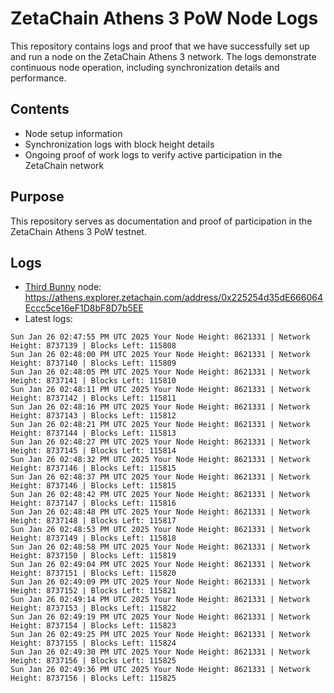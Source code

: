 # ZetaChain Athens 3 PoW Node Logs
This repository contains logs and proof that we have successfully set up and run a node on the ZetaChain Athens 3 network. The logs demonstrate continuous node operation, including synchronization details and performance.

## Contents
- Node setup information
- Synchronization logs with block height details
- Ongoing proof of work logs to verify active participation in the ZetaChain network

## Purpose
This repository serves as documentation and proof of participation in the ZetaChain Athens 3 PoW testnet.

## Logs

- [Third Bunny](https://thirdbunny.xyz/) node: https://athens.explorer.zetachain.com/address/0x225254d35dE666064Eccc5ce16eF1D8bF8D7b5EE
- Latest logs:
```
Sun Jan 26 02:47:55 PM UTC 2025 Your Node Height: 8621331 | Network Height: 8737139 | Blocks Left: 115808
Sun Jan 26 02:48:00 PM UTC 2025 Your Node Height: 8621331 | Network Height: 8737140 | Blocks Left: 115809
Sun Jan 26 02:48:05 PM UTC 2025 Your Node Height: 8621331 | Network Height: 8737141 | Blocks Left: 115810
Sun Jan 26 02:48:11 PM UTC 2025 Your Node Height: 8621331 | Network Height: 8737142 | Blocks Left: 115811
Sun Jan 26 02:48:16 PM UTC 2025 Your Node Height: 8621331 | Network Height: 8737143 | Blocks Left: 115812
Sun Jan 26 02:48:21 PM UTC 2025 Your Node Height: 8621331 | Network Height: 8737144 | Blocks Left: 115813
Sun Jan 26 02:48:27 PM UTC 2025 Your Node Height: 8621331 | Network Height: 8737145 | Blocks Left: 115814
Sun Jan 26 02:48:32 PM UTC 2025 Your Node Height: 8621331 | Network Height: 8737146 | Blocks Left: 115815
Sun Jan 26 02:48:37 PM UTC 2025 Your Node Height: 8621331 | Network Height: 8737146 | Blocks Left: 115815
Sun Jan 26 02:48:42 PM UTC 2025 Your Node Height: 8621331 | Network Height: 8737147 | Blocks Left: 115816
Sun Jan 26 02:48:48 PM UTC 2025 Your Node Height: 8621331 | Network Height: 8737148 | Blocks Left: 115817
Sun Jan 26 02:48:53 PM UTC 2025 Your Node Height: 8621331 | Network Height: 8737149 | Blocks Left: 115818
Sun Jan 26 02:48:58 PM UTC 2025 Your Node Height: 8621331 | Network Height: 8737150 | Blocks Left: 115819
Sun Jan 26 02:49:04 PM UTC 2025 Your Node Height: 8621331 | Network Height: 8737151 | Blocks Left: 115820
Sun Jan 26 02:49:09 PM UTC 2025 Your Node Height: 8621331 | Network Height: 8737152 | Blocks Left: 115821
Sun Jan 26 02:49:14 PM UTC 2025 Your Node Height: 8621331 | Network Height: 8737153 | Blocks Left: 115822
Sun Jan 26 02:49:19 PM UTC 2025 Your Node Height: 8621331 | Network Height: 8737154 | Blocks Left: 115823
Sun Jan 26 02:49:25 PM UTC 2025 Your Node Height: 8621331 | Network Height: 8737155 | Blocks Left: 115824
Sun Jan 26 02:49:30 PM UTC 2025 Your Node Height: 8621331 | Network Height: 8737156 | Blocks Left: 115825
Sun Jan 26 02:49:36 PM UTC 2025 Your Node Height: 8621331 | Network Height: 8737156 | Blocks Left: 115825
```
